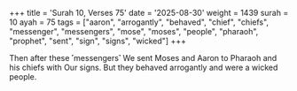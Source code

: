 +++
title = 'Surah 10, Verses 75'
date = '2025-08-30'
weight = 1439
surah = 10
ayah = 75
tags = ["aaron", "arrogantly", "behaved", "chief", "chiefs", "messenger", "messengers", "mose", "moses", "people", "pharaoh", "prophet", "sent", "sign", "signs", "wicked"]
+++

Then after these ˹messengers˺ We sent Moses and Aaron to Pharaoh and his chiefs with Our signs. But they behaved arrogantly and were a wicked people.